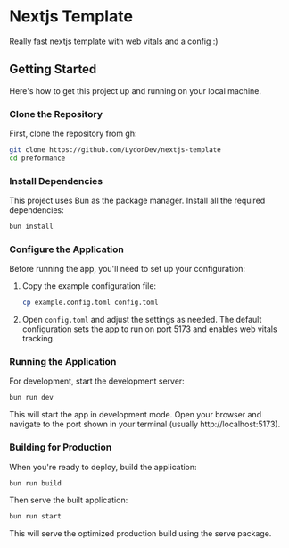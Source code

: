 # Nextjs Template

Really fast nextjs template with web vitals and a config :)

## Getting Started

Here's how to get this project up and running on your local machine.

### Clone the Repository

First, clone the repository from gh:

```bash
git clone https://github.com/LydonDev/nextjs-template
cd preformance
```

### Install Dependencies

This project uses Bun as the package manager. Install all the required dependencies:

```bash
bun install
```

### Configure the Application

Before running the app, you'll need to set up your configuration:

1. Copy the example configuration file:
   ```bash
   cp example.config.toml config.toml
   ```

2. Open `config.toml` and adjust the settings as needed. The default configuration sets the app to run on port 5173 and enables web vitals tracking.

### Running the Application

For development, start the development server:

```bash
bun run dev
```

This will start the app in development mode. Open your browser and navigate to the port shown in your terminal (usually http://localhost:5173).

### Building for Production

When you're ready to deploy, build the application:

```bash
bun run build
```

Then serve the built application:

```bash
bun run start
```

This will serve the optimized production build using the serve package.
